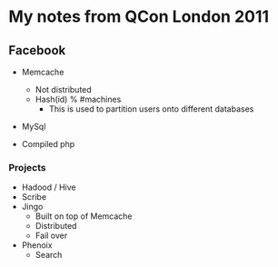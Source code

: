# My notes from QCon London 2011

## Facebook

* Memcache
  - Not distributed
  - Hash(id) % #machines
      - This is used to partition users onto different databases
  
* MySql
* Compiled php

### Projects
* Hadood / Hive
* Scribe
* Jingo
  - Built on top of Memcache
  - Distributed
  - Fail over
* Phenoix
  - Search

